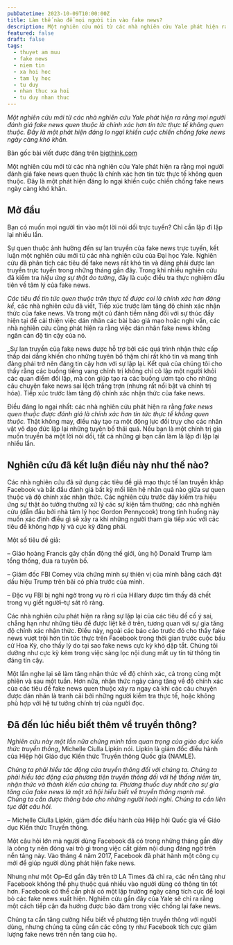 ```yaml
---
pubDatetime: 2023-10-09T10:00:00Z
title: Làm thế nào để mọi người tin vào fake news?
description: Một nghiên cứu mới từ các nhà nghiên cứu Yale phát hiện ra rằng mọi người đánh giá fake news quen thuộc là chính xác hơn tin tức thực tế không quen thuộc.
featured: false
draft: false
tags:
  - thuyet am muu
  - fake news
  - niem tin
  - xa hoi hoc
  - tam ly hoc
  - tu duy
  - nhan thuc xa hoi
  - tu duy nhan thuc
---
```


_Một nghiên cứu mới từ các nhà nghiên cứu Yale phát hiện ra rằng mọi người đánh giá fake news quen thuộc là chính xác hơn tin tức thực tế không quen thuộc. Đây là một phát hiện đáng lo ngại khiến cuộc chiến chống fake news ngày càng khó khăn._

Bản gốc bài viết được đăng trên [bigthink.com](https://bigthink.com/)

Một nghiên cứu mới từ các nhà nghiên cứu Yale phát hiện ra rằng mọi người đánh giá fake news quen thuộc là chính xác hơn tin tức thực tế không quen thuộc. Đây là một phát hiện đáng lo ngại khiến cuộc chiến chống fake news ngày càng khó khăn.

## Mở đầu

Bạn có muốn mọi người tin vào một lời nói dối trực tuyến? Chỉ cần lặp đi lặp lại nhiều lần.

Sự quen thuộc ảnh hưởng đến sự lan truyền của fake news trực tuyến, kết luận một nghiên cứu mới từ các nhà nghiên cứu của Đại học Yale. Nghiên cứu đã phân tích các tiêu đề fake news rất khó tin và đảng phái được lan truyền trực tuyến trong những tháng gần đây. Trong khi nhiều nghiên cứu đã kiểm tra _hiệu ứng sự thật ảo tưởng_, đây là cuộc điều tra thực nghiệm đầu tiên về tâm lý của fake news.

_Các tiêu đề tin tức quen thuộc trên thực tế được coi là chính xác hơn đáng kể_, các nhà nghiên cứu đã viết, Tiếp xúc trước làm tăng độ chính xác nhận thức của fake news. Và trong một cú đánh tiềm năng đối với sự thúc đẩy hiện tại để cải thiện việc dán nhãn các bài báo giả mạo hoặc nghi vấn, các nhà nghiên cứu cũng phát hiện ra rằng việc dán nhãn fake news không ngăn cản độ tin cậy của nó.

_Sự lan truyền của fake news được hỗ trợ bởi các quá trình nhận thức cấp thấp dai dẳng khiến cho những tuyên bố thậm chí rất khó tin và mang tính đảng phái trở nên đáng tin cậy hơn với sự lặp lại. Kết quả của chúng tôi cho thấy rằng các buồng tiếng vang chính trị không chỉ cô lập một người khỏi các quan điểm đối lập, mà còn giúp tạo ra các buồng ươm tạo cho những câu chuyện fake news sai lệch trắng trợn (nhưng rất nổi bật và chính trị hóa). Tiếp xúc trước làm tăng độ chính xác nhận thức của fake news.

Điều đáng lo ngại nhất: các nhà nghiên cứu phát hiện ra rằng _fake news quen thuộc được đánh giá là chính xác hơn tin tức thực tế không quen thuộc._ Thật không may, điều này tạo ra một động lực đồi trụy cho các nhân vật vô đạo đức lặp lại những tuyên bố thái quá. Nếu bạn là một chính trị gia muốn truyền bá một lời nói dối, tất cả những gì bạn cần làm là lặp đi lặp lại nhiều lần.

## Nghiên cứu đã kết luận điều này như thế nào?

Các nhà nghiên cứu đã sử dụng các tiêu đề giả mạo thực tế lan truyền khắp Facebook và bắt đầu đánh giá bất kỳ mối liên hệ nhân quả nào giữa sự quen thuộc và độ chính xác nhận thức. Các nghiên cứu trước đây kiểm tra hiệu ứng sự thật ảo tưởng thường xử lý các sự kiện tầm thường; các nhà nghiên cứu (dẫn đầu bởi nhà tâm lý học Gordon Pennycook) trong tình huống này muốn xác định điều gì sẽ xảy ra khi những người tham gia tiếp xúc với các tiêu đề không hợp lý và cực kỳ đảng phái.

Một số tiêu đề giả:

– Giáo hoàng Francis gây chấn động thế giới, ủng hộ Donald Trump làm tổng thống, đưa ra tuyên bố.

– Giám đốc FBI Comey vừa chứng minh sự thiên vị của mình bằng cách đặt dấu hiệu Trump trên bãi cỏ phía trước của mình.

– Đặc vụ FBI bị nghi ngờ trong vụ rò rỉ  của Hillary được tìm thấy đã chết trong vụ giết người–tự sát rõ ràng.

Các nhà nghiên cứu phát hiện ra rằng sự lặp lại của các tiêu đề cố ý sai, chẳng hạn như những tiêu đề được liệt kê ở trên, tương quan với sự gia tăng độ chính xác nhận thức. Điều này, ngoài các báo cáo trước đó cho thấy fake news vượt trội hơn tin tức thực trên Facebook trong thời gian trước cuộc bầu cử Hoa Kỳ, cho thấy lý do tại sao fake news cực kỳ khó dập tắt. Chúng tôi dường như cực kỳ kém trong việc sàng lọc nội dung mất uy tín từ thông tin đáng tin cậy.

Một lần nghe lại sẽ làm tăng nhận thức về độ chính xác, cả trong cùng một phiên và sau một tuần. Hơn nữa, nhận thức ngày càng tăng về độ chính xác của các tiêu đề fake news quen thuộc xảy ra ngay cả khi các câu chuyện được dán nhãn là tranh cãi bởi những người kiểm tra thực tế, hoặc không phù hợp với hệ tư tưởng chính trị của người đọc.

## Đã đến lúc hiểu biết thêm về truyền thông?

_Nghiên cứu này một lần nữa chứng minh tầm quan trọng của giáo dục kiến thức truyền thông_, Michelle Ciulla Lipkin nói. Lipkin là giám đốc điều hành của Hiệp hội Giáo dục Kiến thức Truyền thông Quốc gia (NAMLE).

_Chúng ta phải hiểu tác động của truyền thông đối với chúng ta. Chúng ta phải hiểu tác động của phương tiện truyền thông đối với hệ thống niềm tin, nhận thức và thành kiến của chúng ta. Phương thuốc duy nhất cho sự gia tăng của fake news là một xã hội hiểu biết về truyền thông mạnh mẽ. Chúng ta cần được thông báo cho những người hoài nghi. Chúng ta cần liên tục đặt câu hỏi._

– Michelle Ciulla Lipkin, giám đốc điều hành của Hiệp hội Quốc gia về Giáo dục Kiến thức Truyền thông.

Một câu hỏi lớn mà người dùng Facebook đã có trong những tháng gần đây là công ty nên đóng vai trò gì trong việc cắt giảm nội dung đáng ngờ trên nền tảng này. Vào tháng 4 năm 2017, Facebook đã phát hành một công cụ mới để giúp người dùng phát hiện fake news.

Nhưng như một Op–Ed gần đây trên tờ LA Times đã chỉ ra, các nền tảng như Facebook không thể phụ thuộc quá nhiều vào người dùng có thông tin tốt hơn. Facebook có thể cần phải có một lập trường ngày càng tích cực để loại bỏ các fake news xuất hiện. Nghiên cứu gần đây của Yale sẽ chỉ ra rằng một cách tiếp cận đa hướng được bảo đảm trong việc chống lại fake news.

Chúng ta cần tăng cường hiểu biết về phương tiện truyền thông với người dùng, nhưng chúng ta cũng cần các công ty như Facebook tích cực giảm lượng fake news trên nền tảng của họ.